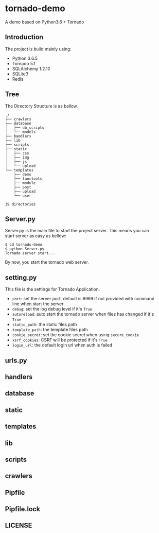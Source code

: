 # tornado-demo

A demo based on Python3.6 + Tornado

## Introduction

The project is build mainly using:

- Python 3.6.5
- Tornado 5.1
- SQLAlchemy 1.2.10
- SQLite3
- Redis

## Tree

The Directory Structure is as bellow.

```
./
├── crawlers
├── database
│   ├── db_scripts
│   └── models
├── handlers
├── lib
├── scripts
├── static
│   ├── css
│   ├── img
│   ├── js
│   └── upload
└── templates
    ├── demo
    ├── functools
    ├── module
    ├── post
    ├── upload
    └── user

19 directories
```

## Server.py

Server.py is the main file to start the project server.
This means you can start server as easy as bellow:

```shell
$ cd tornado-demo
$ python Server.py
Tornado server start...
```

By now, you start the tornado web server.

## setting.py

This file is the settings for Tornado Application.

- `port`: set the server port, default is 9999 if not provided with command line when start the server
- `debug`: set the log debug level if it's `True`
- `autoreload`: auto start the tornado server when files has changed if it's `True`
- `static_path`: the static files path
- `template_path`: the template files path
- `cookie_secret`: set the cookie secret when using `secure_cookie`
- `xsrf_cookies`: CSRF will be protected if it's `True`
- `login_url`: the default login url when auth is failed

## urls.py

## handlers

## database

## static

## templates

## lib

## scripts

## crawlers

## Pipfile

## Pipfile.lock

## LICENSE
